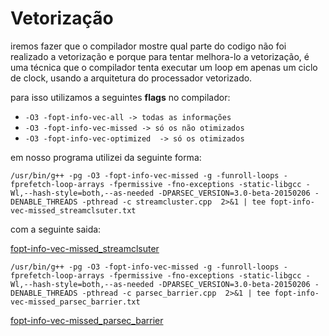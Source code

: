 # Vetorização

iremos fazer que o compilador mostre qual parte do codigo não foi realizado a vetorização e porque para tentar melhora-lo a vetorização, é uma técnica que o compilador tenta executar um loop em apenas um ciclo de clock, usando a arquitetura do processador vetorizado.

para isso utilizamos a seguintes **flags** no compilador:

- ```-O3 -fopt-info-vec-all -> todas as informações```
- ```-O3 -fopt-info-vec-missed -> só os não otimizados  ```
- ```-O3 -fopt-info-vec-optimized  -> só os otimizados  ```


em nosso programa utilizei da seguinte forma:

```
/usr/bin/g++ -pg -O3 -fopt-info-vec-missed -g -funroll-loops -fprefetch-loop-arrays -fpermissive -fno-exceptions -static-libgcc -Wl,--hash-style=both,--as-needed -DPARSEC_VERSION=3.0-beta-20150206 -DENABLE_THREADS -pthread -c streamcluster.cpp  2>&1 | tee fopt-info-vec-missed_streamclsuter.txt
```


com a seguinte saida:

[fopt-info-vec-missed_streamclsuter](https://github.com/jhonatheberson/competitive-and-distributed-programming/blob/master/vetorizacao/fopt-info-vec-missed_streamclsuter.txt)


```
/usr/bin/g++ -pg -O3 -fopt-info-vec-missed -g -funroll-loops -fprefetch-loop-arrays -fpermissive -fno-exceptions -static-libgcc -Wl,--hash-style=both,--as-needed -DPARSEC_VERSION=3.0-beta-20150206 -DENABLE_THREADS -pthread -c parsec_barrier.cpp  2>&1 | tee fopt-info-vec-missed_parsec_barrier.txt
```

[fopt-info-vec-missed_parsec_barrier](https://github.com/jhonatheberson/competitive-and-distributed-programming/blob/master/vetorizacao/fopt-info-vec-missed_parsec_barrier.txt)


